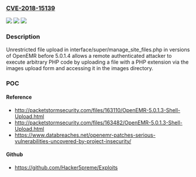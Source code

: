 ### [CVE-2018-15139](https://cve.mitre.org/cgi-bin/cvename.cgi?name=CVE-2018-15139)
![](https://img.shields.io/static/v1?label=Product&message=n%2Fa&color=blue)
![](https://img.shields.io/static/v1?label=Version&message=n%2Fa&color=blue)
![](https://img.shields.io/static/v1?label=Vulnerability&message=n%2Fa&color=brighgreen)

### Description

Unrestricted file upload in interface/super/manage_site_files.php in versions of OpenEMR before 5.0.1.4 allows a remote authenticated attacker to execute arbitrary PHP code by uploading a file with a PHP extension via the images upload form and accessing it in the images directory.

### POC

#### Reference
- http://packetstormsecurity.com/files/163110/OpenEMR-5.0.1.3-Shell-Upload.html
- http://packetstormsecurity.com/files/163482/OpenEMR-5.0.1.3-Shell-Upload.html
- https://www.databreaches.net/openemr-patches-serious-vulnerabilities-uncovered-by-project-insecurity/

#### Github
- https://github.com/Hacker5preme/Exploits

